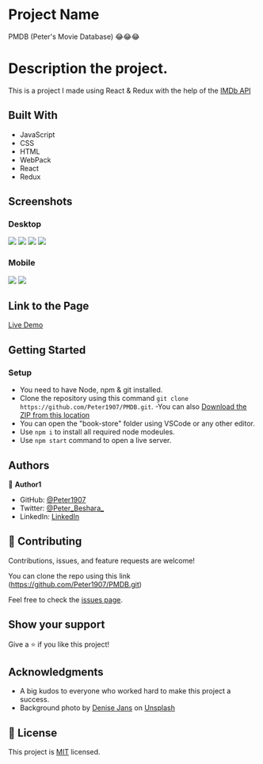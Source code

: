 # Project Name

PMDB (Peter's Movie Database) :joy::joy::joy:

# Description the project.

This is a project I made using React & Redux with the help of the [IMDb API](https://imdb-api.com/api)

## Built With

- JavaScript
- CSS
- HTML
- WebPack
- React
- Redux

## Screenshots

### Desktop
![](ScreenShots/s01.jpg)
![](ScreenShots/s02.jpg)
![](ScreenShots/s03.jpg)
![](ScreenShots/s04.jpg)

### Mobile
![](ScreenShots/msc01.jpg) ![](ScreenShots/msc02.jpg)

## Link to the Page

[Live Demo](https://pmdb-media.netlify.app/)

## Getting Started

### Setup
- You need to have Node, npm & git installed.
- Clone the repository using this command `git clone https://github.com/Peter1907/PMDB.git`.
-You can also [Download the ZIP from this location](https://github.com/Peter1907/PMDB/archive/refs/heads/dev.zip)
- You can open the "book-store" folder using VSCode or any other editor.
- Use `npm i` to install all required node modeules.
- Use `npm start` command to open a live server.

## Authors

👤 **Author1**

- GitHub: [@Peter1907](https://github.com/Peter1907)
- Twitter: [@Peter_Beshara_](https://twitter.com/Peter_Beshara_)
- LinkedIn: [LinkedIn](https://www.linkedin.com/in/peter-beshara-b33681241/)


## 🤝 Contributing

Contributions, issues, and feature requests are welcome!

You can clone the repo using this link (https://github.com/Peter1907/PMDB.git)

Feel free to check the [issues page](https://github.com/Peter1907/PMDB/issues).

## Show your support

Give a ⭐️ if you like this project!

## Acknowledgments

- A big kudos to everyone who worked hard to make this project a success.
- Background photo by <a href="https://unsplash.com/@dmjdenise?utm_source=unsplash&utm_medium=referral&utm_content=creditCopyText">Denise Jans</a> on <a href="https://unsplash.com/?utm_source=unsplash&utm_medium=referral&utm_content=creditCopyText">Unsplash</a>

## 📝 License

This project is [MIT](./LICENSE) licensed.
